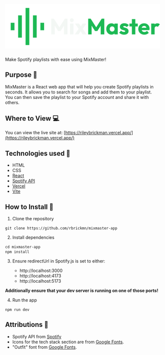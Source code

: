 # ![Alt text](/public/mix-master-logo.svg)

Make Spotify playlists with ease using MixMaster!

## Purpose &#127919;

MixMaster is a React web app that will help you create Spotify playlists in seconds. It allows you to search for songs and add them to your playlist. You can then save the playlist to your Spotify account and share it with others.

## Where to View &#128187;

You can view the live site at: [https://rileybrickman.vercel.app/](https://rileybrickman.vercel.app/)

## Technologies used &#128640;

- HTML
- CSS
- [React](https://reactjs.org/)
- [Spotify API](https://developer.spotify.com/documentation/web-api/)
- [Vercel](https://vercel.com/)
- [Vite](https://vitejs.dev/)

## How to Install &#128193;

1. Clone the repository

```
git clone https://github.com/rbrickmn/mixmaster-app
```

2. Install dependencies

```
cd mixmaster-app
npm install
```

3. Ensure redirectUrl in Spotify.js is set to either:

   - http://localhost:3000
   - http://localhost:4173
   - http://localhost:5173

**Additionally ensure that your dev server is running on one of those ports!**

4. Run the app

```
npm run dev
```

## Attributions &#128226;

- Spotify API from [Spotify](https://developer.spotify.com/documentation/web-api/)
- Icons for the tech stack section are from [Google Fonts](https://fonts.google.com/icons).
- "Outfit" font from [Google Fonts](https://fonts.google.com/selection?query=outfit).
